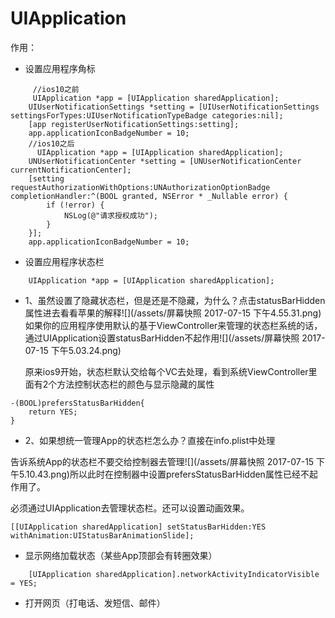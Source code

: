 # UIApplication

作用：

* 设置应用程序角标

```
     //ios10之前
     UIApplication *app = [UIApplication sharedApplication];
    UIUserNotificationSettings *setting = [UIUserNotificationSettings settingsForTypes:UIUserNotificationTypeBadge categories:nil];
    [app registerUserNotificationSettings:setting];
    app.applicationIconBadgeNumber = 10;
    //ios10之后
      UIApplication *app = [UIApplication sharedApplication];
    UNUserNotificationCenter *setting = [UNUserNotificationCenter currentNotificationCenter];
    [setting requestAuthorizationWithOptions:UNAuthorizationOptionBadge completionHandler:^(BOOL granted, NSError * _Nullable error) {
        if (!error) {
            NSLog(@"请求授权成功");
        }
    }];
    app.applicationIconBadgeNumber = 10;
```

* 设置应用程序状态栏

```
    UIApplication *app = [UIApplication sharedApplication];
```

* 1、虽然设置了隐藏状态栏，但是还是不隐藏，为什么？点击statusBarHidden属性进去看看苹果的解释![](/assets/屏幕快照 2017-07-15 下午4.55.31.png)如果你的应用程序使用默认的基于ViewController来管理的状态栏系统的话，通过UIApplication设置statusBarHidden不起作用![](/assets/屏幕快照 2017-07-15 下午5.03.24.png)

  原来ios9开始，状态栏默认交给每个VC去处理，看到系统ViewController里面有2个方法控制状态栏的颜色与显示隐藏的属性

```
-(BOOL)prefersStatusBarHidden{
    return YES;
}
```

* 2、如果想统一管理App的状态栏怎么办？直接在info.plist中处理

告诉系统App的状态栏不要交给控制器去管理![](/assets/屏幕快照 2017-07-15 下午5.10.43.png)所以此时在控制器中设置prefersStatusBarHidden属性已经不起作用了。

必须通过UIApplication去管理状态栏。还可以设置动画效果。

```
[[UIApplication sharedApplication] setStatusBarHidden:YES withAnimation:UIStatusBarAnimationSlide];
```

* 显示网络加载状态（某些App顶部会有转圈效果）

```
    [UIApplication sharedApplication].networkActivityIndicatorVisible = YES;
```

* 打开网页（打电话、发短信、邮件）



